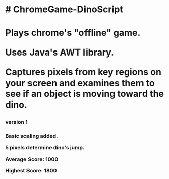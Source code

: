 <h1># ChromeGame-DinoScript<h1>
Plays chrome's "offline" game.

Uses Java's AWT library.

Captures pixels from key regions on your screen and examines them to see if an object is moving toward the dino.

<h3>version 1<h3>
<p>Basic scaling added.<p>
<p>5 pixels determine dino's jump.<p>
<p>Average Score: 1000<p>
<p>Highest Score: 1800<p>

